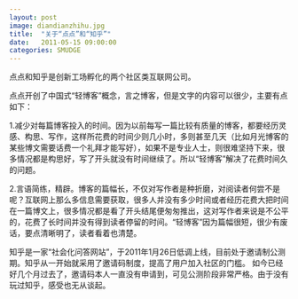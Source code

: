 ```yaml
---
layout: post
image: diandianzhihu.jpg
title:  "关于“点点”和“知乎”"
date:   2011-05-15 09:00:00
categories: SMUDGE
---
```



点点和知乎是创新工场孵化的两个社区类互联网公司。

点点开创了中国式“轻博客”概念，言之博客，但是文字的内容可以很少，主要有点如下：



1.减少对每篇博客投入的时间。因为以前每写一篇比较有质量的博客，都要经历灵感、构思、写作，这样所花费的时间少则几小时，多则甚至几天（比如月光博客的某些博文需要话费一个礼拜才能写好），如果不是专业人士，则很难坚持下来，很多情况都是构思好，写了开头就没有时间继续了。所以“轻博客”解决了花费时间久的问题。



2.言语简练，精辟。博客的篇幅长，不仅对写作者是种折磨，对阅读者何尝不是呢？互联网上那么多信息需要获取，很多人并没有多少时间或者经历花费大把时间在一篇博文上，很多情况都是看了开头结尾便匆匆推出，这对写作者来说是不公平的，花费了长时间并没有得到读者停留的时间。“轻博客”因为篇幅很短，很少有废话，要点清晰明了，读者看着也清楚。



知乎是一家“社会化问答网站”，于2011年1月26日低调上线，目前处于邀请制公测期。知乎从一开始就采用了邀请码制度，提高了用户加入社区的门槛。 如今已经好几个月过去了，邀请码本人一直没有申请到，可见公测阶段非常严格。由于没有玩过知乎，感受也无从谈起。